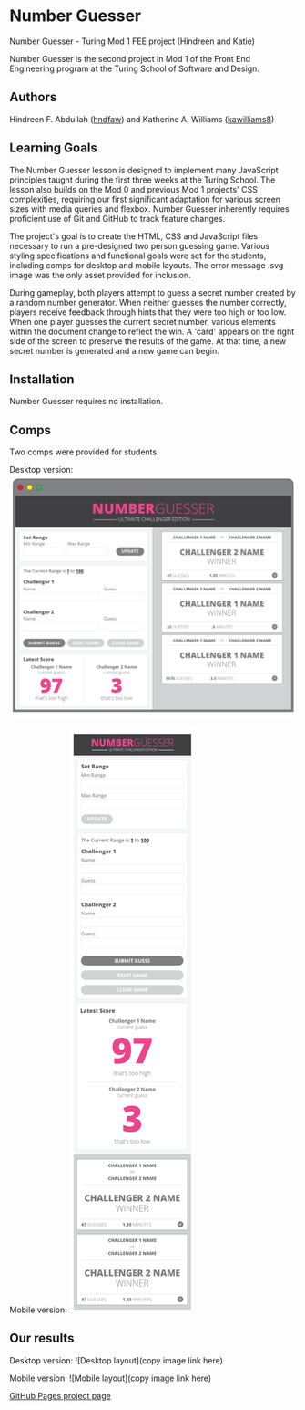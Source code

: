 # Number Guesser
Number Guesser - Turing Mod 1 FEE project (Hindreen and Katie)

Number Guesser is the second project in Mod 1 of the Front End Engineering program at the Turing School of Software and Design. 

## Authors
Hindreen F. Abdullah ([hndfaw](https://github.com/hndfaw)) and 
Katherine A. Williams ([kawilliams8](https://github.com/kawilliams8))

## Learning Goals
The Number Guesser lesson is designed to implement many JavaScript principles taught during the first three weeks at the Turing School. The lesson also builds on the Mod 0 and previous Mod 1 projects' CSS complexities, requiring our first significant adaptation for various screen sizes with media queries and flexbox. Number Guesser inherently requires proficient use of Git and GitHub to track feature changes.

The project's goal is to create the HTML, CSS and JavaScript files necessary to run a pre-designed two person guessing game. Various styling specifications and functional goals were set for the students, including comps for desktop and mobile layouts. The error message .svg image was the only asset provided for inclusion.

During gameplay, both players attempt to guess a secret number created by a random number generator. When neither guesses the number correctly, players receive feedback through hints that they were too high or too low. When one player guesses the current secret number, various elements within the document change to reflect the win. A 'card' appears on the right side of the screen to preserve the results of the game. At that time, a new secret number is generated and a new game can begin.

## Installation
Number Guesser requires no installation.

## Comps
Two comps were provided for students.

Desktop version:
![Desktop layout](https://github.com/kawilliams8/Number-Guesser/blob/master/week2-numberguesser-01.jpg)


Mobile version:
![Mobile layout](https://github.com/kawilliams8/Number-Guesser/blob/master/week2-numberguesser-03.jpg)

## Our results
Desktop version:
![Desktop layout](copy image link here)

Mobile version:
![Mobile layout](copy image link here)


[GitHub Pages project page](https://kawilliams8.github.io/Number-Guesser/)

